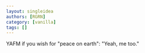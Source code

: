 ```yaml
---
layout: singleidea
authors: [RGRN]
category: [vanilla]
tags: []
---
```

YAFM if you wish for "peace on earth": "Yeah, me too."

